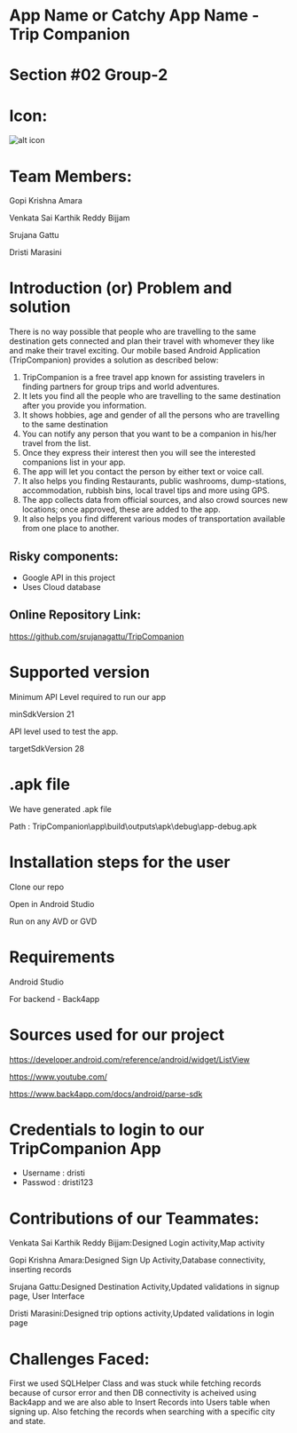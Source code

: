 # App Name or Catchy App Name - Trip Companion
# Section #02 Group-2

# Icon:
![alt icon](https://github.com/srujanagattu/TripCompanion/blob/master/start.png)

# Team Members:
Gopi Krishna Amara

Venkata Sai Karthik Reddy Bijjam

Srujana Gattu

Dristi Marasini


# Introduction  (or) Problem and solution 
There is no way possible that people who are travelling to the same destination gets connected and plan their travel with whomever they like and make their travel exciting. Our mobile based Android Application (TripCompanion) provides a solution as described below:
1.	TripCompanion is a free travel app known for assisting travelers in finding partners for group trips and world adventures.
2.	It lets you find all the people who are travelling to the same destination after you provide you information.
3.	It shows hobbies, age and gender of all the persons who are travelling to the same destination
4.	You can notify any person that you want to be a companion in his/her travel from the list.
5.	Once they express their interest then you will see the interested companions list in your app.
6.	The app will let you contact the person by either text or voice call.
7.	It also helps you finding Restaurants, public washrooms, dump-stations, accommodation, rubbish bins, local travel tips and more using GPS.
8.	The app collects data from official sources, and also crowd sources new locations; once approved, these are added to the app.
9.	It also helps you find different various modes of transportation available from one place to another.
## Risky components:
*	Google API in this project 
*	Uses Cloud database
## Online Repository Link:
https://github.com/srujanagattu/TripCompanion

# Supported version

Minimum API Level required to run our app

minSdkVersion 21

API level used to test the app.

targetSdkVersion 28

# .apk file

We have generated .apk file 

Path : TripCompanion\app\build\outputs\apk\debug\app-debug.apk

# Installation steps for the user

 Clone our repo 
 
 Open in Android Studio
 
 Run on any AVD or GVD

# Requirements

 Android Studio 
 
 For backend - Back4app

# Sources used for our project

https://developer.android.com/reference/android/widget/ListView

https://www.youtube.com/

https://www.back4app.com/docs/android/parse-sdk

# Credentials to login to our TripCompanion App

 - Username : dristi
 - Passwod : dristi123

# Contributions of our Teammates:

Venkata Sai Karthik Reddy Bijjam:Designed Login activity,Map activity

Gopi Krishna Amara:Designed Sign Up Activity,Database connectivity, inserting records

Srujana Gattu:Designed Destination Activity,Updated validations in signup page, User Interface

Dristi Marasini:Designed trip options activity,Updated validations in login page


# Challenges  Faced: 

 First we used SQLHelper Class and was stuck while fetching records because of cursor error and then DB connectivity is acheived using Back4app and we are also able to Insert Records into Users table when signing up. Also fetching the records when searching with a specific city and state.